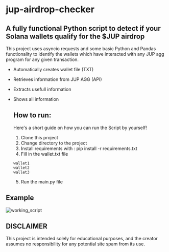 # jup-airdrop-checker

## A fully functional Python script to detect if your Solana wallets qualify for the $JUP airdrop

This project uses asyncio requests and some basic Python and Pandas functionality to identify the wallets which have interacted with any JUP agg program for any given transaction.

* Automatically creates wallet file (TXT)
* Retrieves information from JUP AGG (API)
* Extracts usefull information
* Shows all information

  ## How to run:

  Here's a short guide on how you can run the Script by yourself!

  1. Clone this project
  2. Change directory to the project
  3. Install requirements with : pip install -r requirements.txt
  4. Fill in the wallet.txt file
    ```
    wallet1
    wallet2
    wallet3
     ```
  5. Run the main.py file

## Example
![working_script](https://github.com/oscarsebastian/jup-airdrop-checker/assets/58465405/9df625d7-7812-4230-a47f-f7cc6b2c687f)


## DISCLAIMER

This project is intended solely for educational purposes, and the creator assumes no responsibility for any potential site spam from its use.

